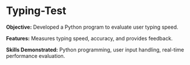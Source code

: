 # Typing-Test
**Objective:** Developed a Python program to evaluate user typing speed.

**Features:** Measures typing speed, accuracy, and provides feedback.

**Skills Demonstrated:** Python programming, user input handling, real-time performance evaluation.


